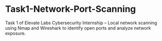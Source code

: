 # Task1-Network-Port-Scanning
Task 1 of Elevate Labs Cybersecurity Internship – Local network scanning using Nmap and Wireshark to identify open ports and analyze network exposure.
